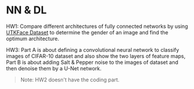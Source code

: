 # NN & DL

HW1: Compare different architectures of fully connected networks by using [UTKFace Dataset](https://susanqq.github.io/UTKFace/) to determine the gender of an image and find the optimum architecture.

HW3: Part A is about defining a convolutional neural network to classify images of CIFAR-10 dataset and also show the two layers of feature maps, Part B is about adding Salt & Pepper noise to the images of dataset and then denoise them by a U-Net network.

> Note: HW2 doesn't have the coding part.
